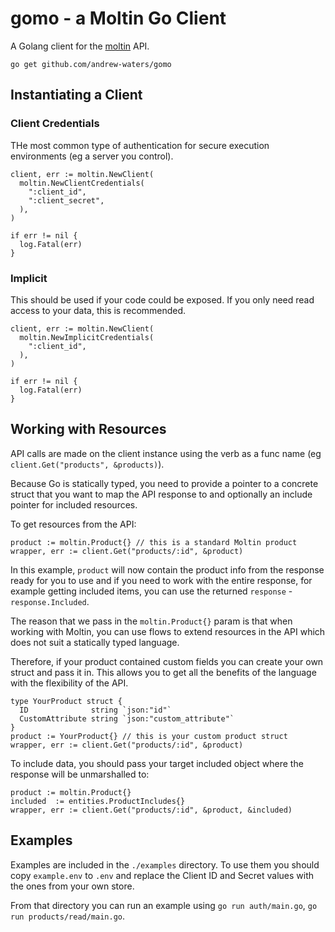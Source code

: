 # gomo - a Moltin Go Client

A Golang client for the [moltin](https://moltin.com) API.

`go get github.com/andrew-waters/gomo`

## Instantiating a Client

### Client Credentials

THe most common type of authentication for secure execution environments (eg a server you control).

```golang
client, err := moltin.NewClient(
  moltin.NewClientCredentials(
    ":client_id",
    ":client_secret",
  ),
)

if err != nil {
  log.Fatal(err)
}
```

### Implicit

This should be used if your code could be exposed. If you only need read access to your data, this is recommended.

```golang
client, err := moltin.NewClient(
  moltin.NewImplicitCredentials(
    ":client_id",
  ),
)

if err != nil {
  log.Fatal(err)
}
```


## Working with Resources

API calls are made on the client instance using the verb as a func name (eg `client.Get("products", &products)`).

Because Go is statically typed, you need to provide a pointer to a concrete struct that you want to map the API response to and optionally an include pointer for included resources.

To get resources from the API:

```golang
product := moltin.Product{} // this is a standard Moltin product
wrapper, err := client.Get("products/:id", &product)
```

In this example, `product` will now contain the product info from the response ready for you to use and if you need to work with the entire response, for example getting included items, you can use the returned `response` - `response.Included`.

The reason that we pass in the `moltin.Product{}` param is that when working with Moltin, you can use flows to extend resources in the API which does not suit a statically typed language.

Therefore, if your product contained custom fields you can create your own struct and pass it in. This allows you to get all the benefits of the language with the flexibility of the API.

```golang
type YourProduct struct {
  ID              string `json:"id"`
  CustomAttribute string `json:"custom_attribute"`
}
product := YourProduct{} // this is your custom product struct
wrapper, err := client.Get("products/:id", &product)
```

To include data, you should pass your target included object where the response will be unmarshalled to:

```golang
product := moltin.Product{}
included  := entities.ProductIncludes{}
wrapper, err := client.Get("products/:id", &product, &included)
```


## Examples

Examples are included in the `./examples` directory. To use them you should copy `example.env` to `.env` and replace the Client ID and Secret values with the ones from your own store.

From that directory you can run an example using `go run auth/main.go`, `go run products/read/main.go`.
